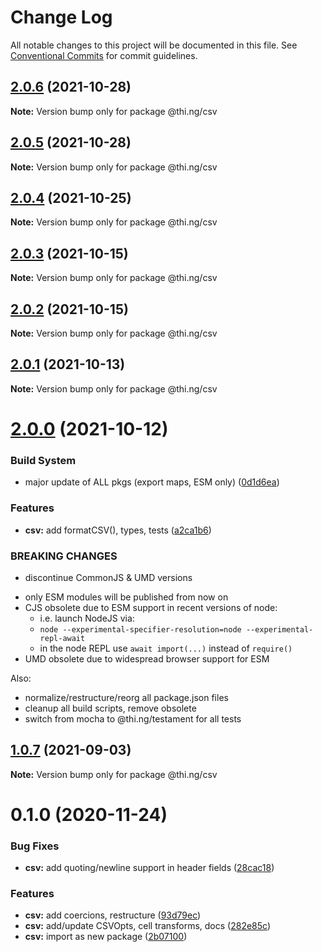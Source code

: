 # Change Log

All notable changes to this project will be documented in this file.
See [Conventional Commits](https://conventionalcommits.org) for commit guidelines.

## [2.0.6](https://github.com/thi-ng/umbrella/compare/@thi.ng/csv@2.0.5...@thi.ng/csv@2.0.6) (2021-10-28)

**Note:** Version bump only for package @thi.ng/csv





## [2.0.5](https://github.com/thi-ng/umbrella/compare/@thi.ng/csv@2.0.4...@thi.ng/csv@2.0.5) (2021-10-28)

**Note:** Version bump only for package @thi.ng/csv





## [2.0.4](https://github.com/thi-ng/umbrella/compare/@thi.ng/csv@2.0.3...@thi.ng/csv@2.0.4) (2021-10-25)

**Note:** Version bump only for package @thi.ng/csv





## [2.0.3](https://github.com/thi-ng/umbrella/compare/@thi.ng/csv@2.0.2...@thi.ng/csv@2.0.3) (2021-10-15)

**Note:** Version bump only for package @thi.ng/csv





## [2.0.2](https://github.com/thi-ng/umbrella/compare/@thi.ng/csv@2.0.1...@thi.ng/csv@2.0.2) (2021-10-15)

**Note:** Version bump only for package @thi.ng/csv





## [2.0.1](https://github.com/thi-ng/umbrella/compare/@thi.ng/csv@2.0.0...@thi.ng/csv@2.0.1) (2021-10-13)

**Note:** Version bump only for package @thi.ng/csv





# [2.0.0](https://github.com/thi-ng/umbrella/compare/@thi.ng/csv@1.0.7...@thi.ng/csv@2.0.0) (2021-10-12)


### Build System

* major update of ALL pkgs (export maps, ESM only) ([0d1d6ea](https://github.com/thi-ng/umbrella/commit/0d1d6ea9fab2a645d6c5f2bf2591459b939c09b6))


### Features

* **csv:** add formatCSV(), types, tests ([a2ca1b6](https://github.com/thi-ng/umbrella/commit/a2ca1b6d5cd491692a7867ad9a550767e8340588))


### BREAKING CHANGES

* discontinue CommonJS & UMD versions

- only ESM modules will be published from now on
- CJS obsolete due to ESM support in recent versions of node:
  - i.e. launch NodeJS via:
  - `node --experimental-specifier-resolution=node --experimental-repl-await`
  - in the node REPL use `await import(...)` instead of `require()`
- UMD obsolete due to widespread browser support for ESM

Also:
- normalize/restructure/reorg all package.json files
- cleanup all build scripts, remove obsolete
- switch from mocha to @thi.ng/testament for all tests






##  [1.0.7](https://github.com/thi-ng/umbrella/compare/@thi.ng/csv@1.0.6...@thi.ng/csv@1.0.7) (2021-09-03) 

**Note:** Version bump only for package @thi.ng/csv 

#  0.1.0 (2020-11-24) 

###  Bug Fixes 

- **csv:** add quoting/newline support in header fields ([28cac18](https://github.com/thi-ng/umbrella/commit/28cac1884b074d125fee747c76d3abc423cfe7ea)) 

###  Features 

- **csv:** add coercions, restructure ([93d79ec](https://github.com/thi-ng/umbrella/commit/93d79ec0b9b81ab209046bd460b5f7993359e547)) 
- **csv:** add/update CSVOpts, cell transforms, docs ([282e85c](https://github.com/thi-ng/umbrella/commit/282e85cf9c1a9aae704d918218f8c143b51a88df)) 
- **csv:** import as new package ([2b07100](https://github.com/thi-ng/umbrella/commit/2b07100f27bb9fb1f934901aec7c9fc1fab67fbf))
